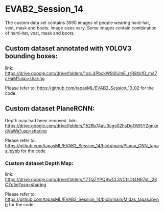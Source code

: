 
# EVAB2_Session_14
The custom data set contains 3590 images of people wearing hard-hat, vest, mask and boots.
Image sizes vary.
Some images contain combination of hard-hat, vest, mask and boots.


## Custom dataset annotated with YOLOV3 bounding boxes:
link: https://drive.google.com/drive/folders/1osL4PbckW9i0UmE_rrR8hkfD_m47cHaM?usp=sharing

Please refer to: https://github.com/tapasML/EVAB2_Session_13_02   for the code.


## Custom dataset PlaneRCNN:
Depth map had been removed.
link: https://drive.google.com/drive/folders/1526b74aU3cgo02hsDgOW5YZgnkndVaWa?usp=sharing

Please refer to: https://github.com/tapasML/EVAB2_Session_14/blob/main/Planar_CNN_tapas.ipynb for the code



### Custom dataset Depth Map:
link: https://drive.google.com/drive/folders/17TQZYPQ9wCL3VCfsDt4NR7sL_28CZc5g?usp=sharing

Please refer to: https://github.com/tapasML/EVAB2_Session_14/blob/main/Midas_tapas.ipynb  for the code

